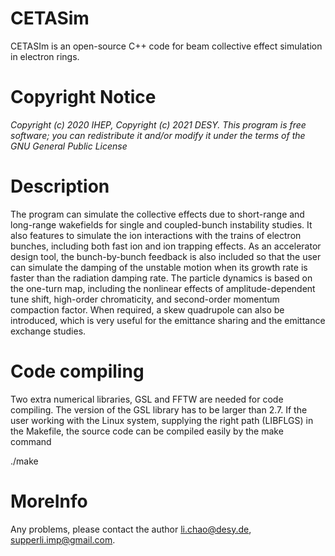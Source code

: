 # CETASim

CETASIm is an open-source C++ code for beam collective effect simulation in electron rings. 


# Copyright Notice

*Copyright (c) 2020 IHEP, Copyright (c) 2021 DESY.
This program is free software; you can redistribute it and/or modify
it under the terms of the GNU General Public License*


# Description
The program can simulate the collective effects due to short-range and long-range wakefields 
for single and coupled-bunch instability studies. It also features to simulate the ion interactions 
with the trains of electron bunches, including both fast ion and ion trapping effects. 
As an accelerator design tool, the bunch-by-bunch feedback is also included so that the user can simulate 
the damping of the unstable motion when its growth rate is faster than the radiation damping rate. 
The particle dynamics is based on the one-turn map, including the nonlinear effects of amplitude-dependent 
tune shift, high-order chromaticity, and second-order momentum compaction factor. When required, 
a skew quadrupole can also be introduced, which is very useful for the emittance sharing and the emittance exchange studies.


# Code compiling
Two extra numerical libraries, GSL and FFTW are needed for code compiling. 
The version of the GSL library has to be larger than 2.7. 
If the user working with the Linux system, supplying the right path (LIBFLGS) in the Makefile, the source code can be compiled easily by the make command

./make



# MoreInfo
Any problems, please contact the author li.chao@desy.de, supperli.imp@gmail.com.








